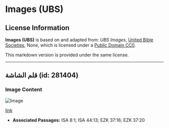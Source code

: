 # Images (UBS)

## License Information

**Images (UBS)** is based on and adapted from: _UBS Images_, [United Bible Societies](https://unitedbiblesocieties.org/), None, which is licensed under a [Public Domain CC0](https://creativecommons.org/public-domain/cc0/).

This markdown version is provided under the same license.



--------------------------------

## قلم الشاشة (id: 281404)

### Image Content

![Image](https://cdn.aquifer.bible/aquifer-content/resources/Media/WEB-0375_stylus_en.jpg)

[link](https://cdn.aquifer.bible/aquifer-content/resources/Media/WEB-0375_stylus_en.jpg)

* **Associated Passages:** ISA 8:1; ISA 44:13; EZK 37:16; EZK 37:20

